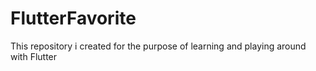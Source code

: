 # FlutterFavorite
This repository i created for the purpose of learning and playing around with Flutter
